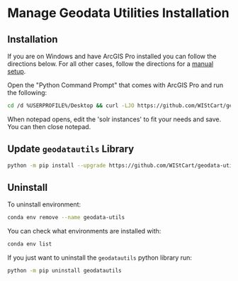 # Manage Geodata Utilities Installation

## Installation

If you are on Windows and have ArcGIS Pro installed you can follow the directions below. For all other cases, follow the directions for a [manual setup](docs/manual-setup.md).

Open the "Python Command Prompt" that comes with ArcGIS Pro and run the following:

```bash
cd /d %USERPROFILE%/Desktop && curl -LJO https://github.com/WIStCart/geodata-utils/archive/main.tar.gz && tar -xf geodata-utils-main.tar.gz --strip=1 "geodata-utils-main/install scripts" && cd "install scripts" && install.bat && cd .. && del /s /q "geodata-utils-main.tar.gz" && rd /s /q "install scripts"
```

When notepad opens, edit the 'solr instances' to fit your needs and save. You can then close notepad.

## Update `geodatautils` Library

```bash
python -m pip install --upgrade https://github.com/WIStCart/geodata-utils/archive/main.tar.gz
```

## Uninstall

To uninstall environment:

```bash
conda env remove --name geodata-utils
```

You can check what environments are installed with:

```bash
conda env list
```

If you just want to uninstall the `geodatautils` python library run:

```bash
python -m pip uninstall geodatautils
```